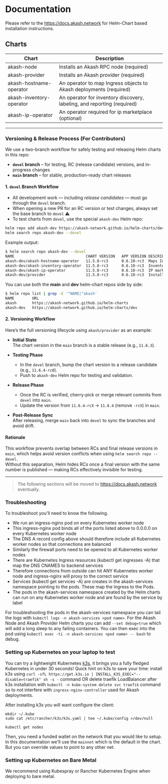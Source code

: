 # Documentation

Please refer to the https://docs.akash.network for Helm-Chart based installation instructions.

## Charts

| Chart                    | Description                                                             |
| ------------------------ | ----------------------------------------------------------------------- |
| akash-node               | Installs an Akash RPC node (required)                                   |
| akash-provider           | Installs an Akash provider (required)                                   |
| akash-hostname-operator  | An operator to map Ingress objects to Akash deployments (required)      |
| akash-inventory-operator | An operator  for inventory discovery, labeling, and reporting (required)|
| akash-ip-operator        | An operator required for ip marketplace (optional)                      |

---

### Versioning & Release Process (For Contributors)

We use a two-branch workflow for safely testing and releasing Helm charts in this repo:

- **`devel` branch** – for testing, RC (release candidate) versions, and in-progress changes  
- **`main` branch** – for stable, production-ready chart releases

#### 1. `devel` Branch Workflow

- All development work — including *release candidates* — must go through the `devel` branch.  
- When opening a new PR for an RC version or test changes, always set the base branch to `devel` ⚠️  
- To test charts from `devel`, use the special `akash-dev` Helm repo:  

```sh
helm repo add akash-dev https://akash-network.github.io/helm-charts/dev
helm search repo akash-dev --devel
```

Example output:

```sh
$ helm search repo akash-dev --devel
NAME                               	CHART VERSION	APP VERSION	DESCRIPTION
akash-dev/akash-hostname-operator 	11.5.8-rc3   	0.6.10-rc3 	Maps Ingress objects to Akash deployments
akash-dev/akash-inventory-operator	11.5.8-rc3   	0.6.10-rc3 	Inventory discovery and reporting
akash-dev/akash-ip-operator       	11.5.8-rc3   	0.6.10-rc3 	IP marketplace support (optional)
akash-dev/provider                	11.5.8-rc3   	0.6.10-rc3 	Installs an Akash provider (required)
```

You can use both the **main** and **dev** helm-chart repos side by side:

```sh
$ helm repo list | grep -E '^NAME|^akash'
NAME       	URL                                            
akash      	https://akash-network.github.io/helm-charts    
akash-dev  	https://akash-network.github.io/helm-charts/dev
```

#### 2. Versioning Workflow

Here’s the full versioning lifecycle using `akash/provider` as an example:

- **Initial State**  
  The chart version in the `main` branch is a stable release (e.g., `11.6.3`).

- **Testing Phase**  
  - In the `devel` branch, bump the chart version to a release candidate (e.g., `11.6.4-rc0`).
  - Push to `akash-dev` Helm repo for testing and validation.

- **Release Phase**  
  - Once the RC is verified, cherry-pick or merge relevant commits from `devel` into `main`.
  - Update the version from `11.6.4-rcX` → `11.6.4` (remove `-rcX`) in `main`.

- **Post-Release Sync**  
  After releasing, merge `main` back into `devel` to sync the branches and avoid drift.

#### Rationale

This workflow prevents overlap between RCs and final release versions in `main`, which helps avoid version conflicts when using `helm search repo --devel`.  
Without this separation, Helm hides RCs once a final version with the same number is published — making RCs effectively invisible for testing.

---

> The following sections will be moved to https://docs.akash.network eventually.

### Troubleshooting

To troubleshoot you'll need to know the following.

- We run an ingress-nginx pod on every Kubernetes worker node
- This ingress-nginx pod binds all of the ports listed above to 0.0.0.0 on every Kubernetes worker node
- The DNS A record config above should therefore include all Kubernetes worker nodes so that connections are balanced
- Similarly the firewall ports need to be opened to all Kubernetes worker nodes
- There are Kubernetes Ingress resources (kubectl get ingresses -A) that map the DNS CNAMES to backend services
- Therefore connections from outside can hit ANY Kubernetes worker node and ingress-nginx will proxy to the correct service
- Services (kubectl get services -A) are creates in the akash-services namespace pointing to the pods. These map the Ingress to the Pods.
- The pods in the akash-services namespace created by the Helm charts can run on any Kubernetes worker node and are found by the service by label

For troubleshooting the pods in the akash-services namespace you can tail the logs with `kubectl logs -n akash-services <pod name>`. For the Akash Node and Akash Provider Helm charts you can add `--set debug=true` which will add a long sleep to any failing containers. You can then exec into the pod using `kubectl exec -ti -n akash-services <pod name> -- bash` to debug.

### Setting up Kubernetes on your laptop to test

You can try a lightweight Kubernetes [k3s](https://k3s.io/), it brings you a fully fledged Kubernetes in under 30 seconds! Quick hint on k3s to save your time: install k3s using `curl -sfL https://get.k3s.io | INSTALL_K3S_EXEC="--disable=traefik" sh -s -` command OR delete traefik LoadBalancer after k3s installation with `kubectl -n kube-system delete svc traefik` command so to not interfere with `ingress-nginx-controller` used for Akash deployments.

After installing k3s you will want configure the client:

```
mkdir ~/.kube
sudo cat /etc/rancher/k3s/k3s.yaml | tee ~/.kube/config >/dev/null

kubectl get nodes
```

Then, you need a funded wallet on the network that you would like to setup. In this documentation we'll use the `mainnet` which is the default in the chart. But you can override values to point to any other net.

### Setting up Kubernetes on Bare Metal

We recommend using Kubespray or Rancher Kubernetes Engine when deploying to bare metal.
